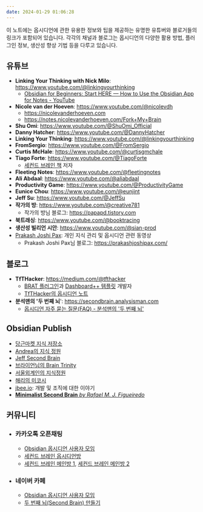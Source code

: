 ```yaml
---
date: 2024-01-29 01:06:28
---
```

이 노트에는 옵시디언에 관한 유용한 정보와 팁을 제공하는 유명한 유튜버와 블로거들의 링크가 포함되어 있습니다.
각각의 채널과 블로그는 옵시디언의 다양한 활용 방법, 플러그인 정보, 생산성 향상 기법 등을 다루고 있습니다.

## 유튜브
- **Linking Your Thinking with Nick Milo**: https://www.youtube.com/@linkingyourthinking
	- [Obsidian for Beginners: Start HERE — How to Use the Obsidian App for Notes - YouTube](https://www.youtube.com/watch?v=QgbLb6QCK88&list=PL3NaIVgSlAVLHty1-NuvPa9V0b0UwbzBd)
- **Nicole van der Hoeven**: https://www.youtube.com/@nicolevdh
	- https://nicolevanderhoeven.com
	- https://notes.nicolevanderhoeven.com/Fork+My+Brain
- **Shu Omi**: https://www.youtube.com/@ShuOmi_Official
- **Danny Hatcher**: https://www.youtube.com/@DannyHatcher
- **Linking Your Thinking**: https://www.youtube.com/@linkingyourthinking
- **FromSergio**: https://www.youtube.com/@FromSergio
- **Curtis McHale**: https://www.youtube.com/@curtisgmchale
- **Tiago Forte**: https://www.youtube.com/@TiagoForte
	- [세컨드 브레인 책](https://m.yes24.com/Goods/Detail/117715543) 저자
- **Fleeting Notes**: https://www.youtube.com/@fleetingnotes
- **Ali Abdaal**: https://www.youtube.com/@aliabdaal
- **Productivity Game**: https://www.youtube.com/@ProductivityGame
- **Eunice Chou**: https://www.youtube.com/@eunjint
- **Jeff Su**: https://www.youtube.com/@JeffSu
- **작가의 방**: https://www.youtube.com/@creative781
	- 작가의 방님 블로그: https://papapd.tistory.com
- **북트래싱**: https://www.youtube.com/@booktracing
- **생산성 빌리언 시안**: https://www.youtube.com/@sian-prod
- [Prakash Joshi Pax](https://www.youtube.com/@beingpax): 개인 지식 관리 및 옵시디언 관련 동영상
	- Prakash Joshi Pax님 블로그: https://prakashjoshipax.com/

## 블로그
- **TfTHacker**: https://medium.com/@tfthacker
	- [BRAT 플러그인](https://github.com/TfTHacker/obsidian42-brat)과 [Dashboard++ 템플릿](https://github.com/TfTHacker/DashboardPlusPlus) 개발자
	- [TfTHacker의 옵시디언 노트](https://tfthacker.com/Welcome)
- **분석맨의 '두 번째 뇌**': https://secondbrain.analysisman.com
	- [옵시디언 자주 묻는 질문(FAQ) - 분석맨의 '두 번째 뇌'](https://secondbrain.analysisman.com/obsidian-faq)

##  Obsidian Publish
- [당근마켓 지식 저장소](https://publish.obsidian.md/karrot/README)
- [Andrea의 지식 정원](https://publish.obsidian.md/andrea9292)
- [Jeff Second Brain](https://publish.obsidian.md/jeff-second-brain/)
- [브라이언님의 Brain Trinity](https://publish.obsidian.md/braintrinity/)
- [서울외계인의 지식정원](https://publish.obsidian.md/seoulalien/)
- [해리의 미코시](https://www.harrymikoshi.com/vault/note/5d3dba80-2a20-11ed-a908-6bd771176436)
- [jbee.io](https://blog.jbee.io): 개발 및 조직에 대한 이야기
- [**Minimalist Second Brain** _by Rafael M. J. Figueiredo_](https://minimalistsecondbrain.com)

## 커뮤니티
- ### 카카오톡 오픈채팅
	- [Obsidian 옵시디언 사용자 모임](https://open.kakao.com/o/gSwzeNAd)
	- [세컨드 브레인 옵시디언방](https://open.kakao.com/o/gIDWjGfe)
	- [세컨드 브레인 메인방 1](https://open.kakao.com/o/gYxhGKMc), [세컨드 브레인 메인방 2](https://open.kakao.com/o/gmZk69Hf)
- ### 네이버 카페
	- [Obsidian 옵시디언 사용자 모임](https://cafe.naver.com/obsidianary)
	- [두 번째 뇌(Second Brain)  만들기](https://cafe.naver.com/2ndbrain)